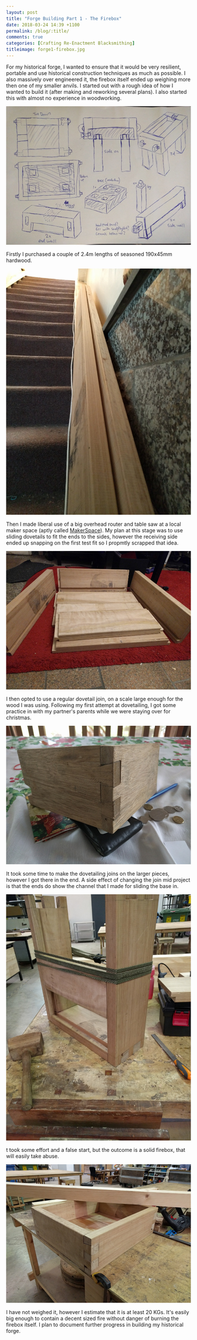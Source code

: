 ```yaml
---
layout: post
title: "Forge Building Part 1 - The Firebox"
date: 2018-03-24 14:39 +1100
permalink: /blog/:title/
comments: true
categories: [Crafting Re-Enactment Blacksmithing]
titleimage: forge1-firebox.jpg
---
```


For my historical forge, I wanted to ensure that it would be very resilient, portable and use historical construction techniques as much as possible. I also massively over engineered it, the firebox itself ended up weighing more then one of my smaller anvils. I started out with a rough idea of how I wanted to build it (after making and reworking several plans). I also started this with almost no experience in woodworking.

<div class="box alt">
    <div class="row uniform 50%">
        <div class="12u centre">
            <span class="image 12u">
                <img class="post-img centre" src="/assets/images/blog/forge1-plan.jpg" title="Draft Plans" alt="Draft Plans">
            </span>
        </div>
    </div>
</div>

Firstly I purchased a couple of 2.4m lengths of seasoned 190x45mm hardwood.

<div class="box alt">
    <div class="row uniform 50%">
        <div class="12u centre">
            <span class="image 12u">
                <img class="post-img centre" src="/assets/images/blog/forge1-firebox1.jpg" title="The Hardwood" alt="The Hardwood">
            </span>
        </div>
    </div>
</div>

Then I made liberal use of a big overhead router and table saw at a local maker space (aptly called [MakerSpace][makerspace]). My plan at this stage was to use sliding dovetails to fit the ends to the sides, however the receiving side ended up snapping on the first test fit so I propmtly scrapped that idea.

<div class="box alt">
    <div class="row uniform 50%">
        <div class="12u centre">
            <span class="image 12u">
                <img class="post-img centre" src="/assets/images/blog/forge1-firebox2.jpg" title="Early Dry Fitting" alt="Early Dry Fitting">
            </span>
        </div>
    </div>
</div>

I then opted to use a regular dovetail join, on a scale large enough for the wood I was using. Following my first attempt at dovetailing, I got some practice in with my partner's parents while we were staying over for christmas.

<div class="box alt">
    <div class="row uniform 50%">
        <div class="12u centre">
            <span class="image 12u">
                <img class="post-img centre" src="/assets/images/blog/forge1-firebox3.jpg" title="Dovetail Practise" alt="Dovetail Practise">
            </span>
        </div>
    </div>
</div>

It took some time to make the dovetailing joins on the larger pieces, however I got there in the end. A side effect of changing the join mid project is that the ends do show the channel that I made for sliding the base in.

<div class="box alt">
    <div class="row uniform 50%">
        <div class="12u centre">
            <span class="image 12u">
                <img class="post-img centre" src="/assets/images/blog/forge1-firebox4.jpg" title="Inserting the Base" alt="Inserting the Base">
            </span>
        </div>
    </div>
</div>

t took some effort and a false start, but the outcome is a solid firebox, that will easily take abuse. 

<div class="box alt">
    <div class="row uniform 50%">
        <div class="12u centre">
            <span class="image 12u">
                <img class="post-img centre" src="/assets/images/blog/forge1-firebox5.jpg" title="The finished Firebox" alt="The finished Firebox">
            </span>
        </div>
    </div>
</div>

I have not weighed it, however I estimate that it is at least 20 KGs. It's easily big enough to contain a decent sized fire without danger of burning the firebox itself. I plan to document further progress in building my historical forge.

[makerspace]: http://makerspace.org.au/
